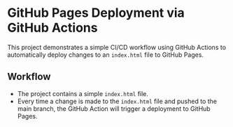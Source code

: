 # GitHub Pages Deployment via GitHub Actions

This project demonstrates a simple CI/CD workflow using GitHub Actions to automatically deploy changes to an `index.html` file to GitHub Pages.

## Workflow

- The project contains a simple `index.html` file.
- Every time a change is made to the `index.html` file and pushed to the main branch, the GitHub Action will trigger a deployment to GitHub Pages.
